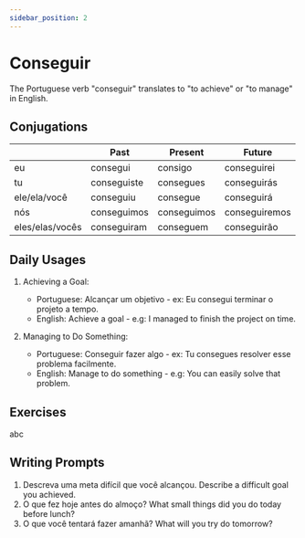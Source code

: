 ```yaml
---
sidebar_position: 2
---
```


# Conseguir

The Portuguese verb "conseguir" translates to "to achieve" or "to manage" in English.

## Conjugations

|                 | Past        | Present     | Future        |
| --------------- | ----------- | ----------- | ------------- |
| eu              | consegui    | consigo     | conseguirei   |
| tu              | conseguiste | consegues   | conseguirás   |
| ele/ela/você    | conseguiu   | consegue    | conseguirá    |
| nós             | conseguimos | conseguimos | conseguiremos |
| eles/elas/vocês | conseguiram | conseguem   | conseguirão   |

## Daily Usages

1. Achieving a Goal:

   - Portuguese: Alcançar um objetivo - ex: Eu consegui terminar o projeto a tempo.
   - English: Achieve a goal - e.g: I managed to finish the project on time.

2. Managing to Do Something:

   - Portuguese: Conseguir fazer algo - ex: Tu consegues resolver esse problema facilmente.
   - English: Manage to do something - e.g: You can easily solve that problem.

## Exercises

abc

## Writing Prompts

1. Descreva uma meta difícil que você alcançou. Describe a difficult goal you achieved.
2. O que fez hoje antes do almoço? What small things did you do today before lunch?
3. O que você tentará fazer amanhã? What will you try do tomorrow?
